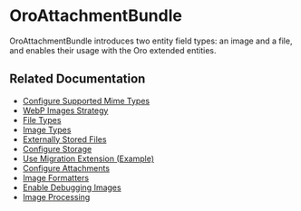 <a id="bundle-docs-platform-attachment-bundle"></a>

# OroAttachmentBundle

OroAttachmentBundle introduces two entity field types: an image and a file, and enables their usage with the Oro extended entities.

## Related Documentation

* [Configure Supported Mime Types](attachment-bundle-config.md#bundle-docs-platform-attachment-bundle-config)
* [WebP Images Strategy](attachment-bundle-config.md#attachment-bundle-webp-strategy)
* [File Types](attachment-bundle-config.md#attachment-bundle-file-types)
* [Image Types](attachment-bundle-config.md#attachment-bundle-image-types)
* [Externally Stored Files](attachment-bundle-config.md#attachment-bundle-externally-stored-files)
* [Configure Storage](attachment-bundle-config.md#attachment-bundle-storage)
* [Use Migration Extension (Example)](attachment-bundle-config.md#attachment-bundle-migration-extension)
* [Configure Attachments](../../../backend/entities/attachments.md#backend-entity-attachments)
* [Image Formatters](attachment-bundle-config.md#attachment-bundle-image-formatters)
* [Enable Debugging Images](attachment-bundle-config.md#attachment-bundle-debug-img)
* [Image Processing](attachment-bundle-config.md#attachment-image-processing)
